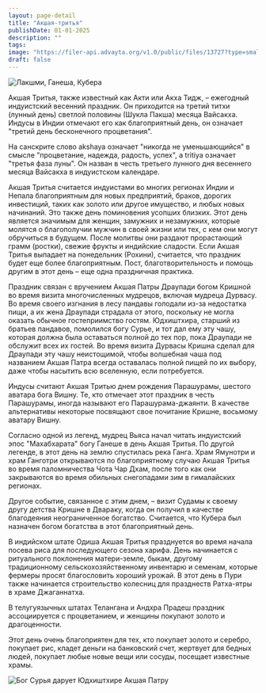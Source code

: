```yaml
---
layout: page-detail
title: "Акшая-тритья"
publishDate: 01-01-2025
description: ""
tags:
image: "https://filer-api.advayta.org/v1.0/public/files/13727?type=small"
draft: false
---
```


![Лакшми, Ганеша, Кубера](https://filer-api.advayta.org/v1.0/public/files/13727?size=medium "Лакшми, Ганеша, Кубера")  

  
 Акшая Тритья, также известный как Акти или Акха Тидж, – ежегодный индуистский весенний праздник. Он приходится на третий титхи (лунный день) светлой половины (Шукла Пакша) месяца Вайсакха. Индусы в Индии отмечают его как благоприятный день, он означает "третий день бесконечного процветания".

 На санскрите слово akshaya означает "никогда не уменьшающийся" в смысле "процветание, надежда, радость, успех", а tritiya означает "третья фаза луны". Он назван в честь третьего лунного дня весеннего месяца Вайсакха в индуистском календаре.

 Акшая Тритья считается индуистами во многих регионах Индии и Непала благоприятным для новых предприятий, браков, дорогих инвестиций, таких как золото или другое имущество, и любых новых начинаний. Это также день поминовения усопших близких. Этот день является значимым для женщин, замужних и незамужних, которые молятся о благополучии мужчин в своей жизни или тех, с кем они могут обручиться в будущем. После молитвы они раздают прорастающий грамм (ростки), свежие фрукты и индийские сладости. Если Акшая Тритья выпадает на понедельник (Рохини), считается, что праздник будет еще более благоприятным. Пост, благотворительность и помощь другим в этот день – еще одна праздничная практика.

 Праздник связан с вручением Акшая Патры Драупади богом Кришной во время визита многочисленных мудрецов, включая мудреца Дурвасу. Во время своего изгнания в лесу пандавы голодали из-за недостатка пищи, а их жена Драупади страдала от этого, поскольку не могла оказать обычное гостеприимство гостям. Юдхиштхира, старший из братьев пандавов, помолился богу Сурье, и тот дал ему эту чашу, которая должна была оставаться полной до тех пор, пока Драупади не обслужит всех их гостей. Во время визита Дурвасы Кришна сделал для Драупади эту чашу неистощимой, чтобы волшебная чаша под названием Акшая Патра всегда оставалась полной пищей по их выбору, даже чтобы насытить всю вселенную, если потребуется.

 Индусы считают Акшая Тритью днем рождения Парашурамы, шестого аватара бога Вишну. Те, кто отмечает этот праздник в честь Парашурамы, иногда называют его Парашурама-джаянти. В качестве альтернативы некоторые посвящают свое почитание Кришне, восьмому аватару Вишну.

 Согласно одной из легенд, мудрец Вьяса начал читать индуистский эпос "Махабхарата" богу Ганеше в день Акшая Тритья. По другой легенде, в этот день на землю спустилась река Ганга. Храм Ямунотри и храм Ганготри открываются по благоприятному случаю Акшая Тритья во время паломничества Чота Чар Дхам, после того как они закрываются во время обильных снегопадами зим в гималайских регионах.

 Другое событие, связанное с этим днем, – визит Судамы к своему другу детства Кришне в Двараку, когда он получил в качестве благодеяния неограниченное богатство. Считается, что Кубера был назначен богом богатства в этот благоприятный день.

 В индийском штате Одиша Акшая Тритья празднуется во время начала посева риса для последующего сезона харифа. День начинается с ритуального поклонения матери-земле, быкам, другому традиционному сельскохозяйственному инвентарю и семенам, которые фермеры просят благословить хороший урожай. В этот день в Пури также начинается строительство колесниц для празднеств Ратха-ятры в храме Джаганнатха.

 В телугуязычных штатах Телангана и Андхра Прадеш праздник ассоциируется с процветанием, и женщины покупают золото и драгоценности.

 Этот день очень благоприятен для тех, кто покупает золото и серебро, покупает рис, кладет деньги на банковский счет, жертвует для бедных людей, покупает любые новые вещи или сосуды, посещает известные храмы.

  
![Бог Сурья дарует Юдхиштхире Акшая Патру](https://filer-api.advayta.org/v1.0/public/files/13746?size=medium "Бог Сурья дарует Юдхиштхире Акшая Патру")  
  
  
